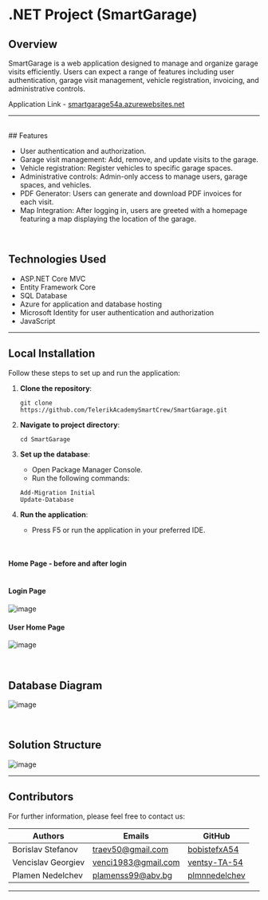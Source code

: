 # .NET Project (SmartGarage)

## Overview

SmartGarage is a web application designed to manage and organize garage visits efficiently. Users can expect a range of features including user authentication, garage visit management, vehicle registration, invoicing, and administrative controls.

Application Link - [smartgarage54a.azurewebsites.net](https://smartgarage54a.azurewebsites.net)

---
<br />
## Features

- User authentication and authorization.
- Garage visit management: Add, remove, and update visits to the garage.
- Vehicle registration: Register vehicles to specific garage spaces.
- Administrative controls: Admin-only access to manage users, garage spaces, and vehicles.
- PDF Generator: Users can generate and download PDF invoices for each visit.
- Map Integration: After logging in, users are greeted with a homepage featuring a map displaying the location of the garage. 

<br />

## Technologies Used

- ASP.NET Core MVC
- Entity Framework Core
- SQL Database
- Azure for application and database hosting
- Microsoft Identity for user authentication and authorization
- JavaScript

---

## Local Installation

Follow these steps to set up and run the application:

1. **Clone the repository**:

    ```
    git clone https://github.com/TelerikAcademySmartCrew/SmartGarage.git
    ```

2. **Navigate to project directory**:

    ```
    cd SmartGarage
    ```

3. **Set up the database**:
    - Open Package Manager Console.
    - Run the following commands:
    ```
    Add-Migration Initial
    Update-Database
    ```

4. **Run the application**:
    - Press F5 or run the application in your preferred IDE.

<br>

#### Home Page - before and after login

<img></img>

#### Login Page 

<img>![image](https://github.com/TelerikAcademySmartCrew/SmartGarage/assets/157811229/fd83f1d7-db68-4b4d-9a54-7467288573e9)
</img>

#### User Home Page 

<img>![image](https://github.com/TelerikAcademySmartCrew/SmartGarage/assets/157811229/5f68631f-2e58-4b53-85a0-72afbcd4a622)
</img>

<br />


## Database Diagram

<img>![image](https://github.com/TelerikAcademySmartCrew/SmartGarage/assets/157811229/ff3fea0d-1e4c-4c50-9b45-3ea059a99c40)
</img>

<br>

## Solution Structure

<img>![image](https://github.com/TelerikAcademySmartCrew/SmartGarage/assets/157811229/20e72ad5-04c1-4d3c-aff3-21747aef8c89)
</img>

---

## Contributors
For further information, please feel free to contact us:

| Authors              | Emails    | GitHub|
| ------               | ------    |------ |
| Borislav Stefanov | traev50@gmail.com     | [bobistefxA54](https://github.com/bobistefxA54)  |
| Vencislav Georgiev | venci1983@gmail.com    | [ventsy-TA-54](https://github.com/ventsy-TA-54)  |
| Plamen Nedelchev | plamenss99@abv.bg    | [plmnnedelchev](https://github.com/plmnnedelchev)  |

---
<br />

